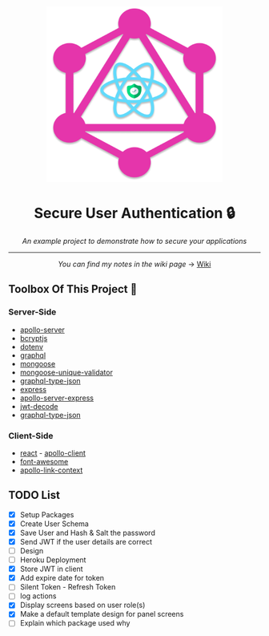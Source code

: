 <div align="center">

<img src="https://github.com/SafaElmali/Secure-User-Auth/blob/master/src/demo/images/cover.png" width="350" height="350" />

# Secure User Authentication 🔒 
_An example project to demonstrate how to secure your applications_
</div>

<hr>

<div align="center">

_You can find my notes in the wiki page_ -> [Wiki](https://github.com/SafaElmali/Secure-User-Auth/wiki)

</div>

## Toolbox Of This Project 🧰 

### Server-Side

- [apollo-server](https://github.com/apollographql/apollo-server#readme)
- [bcryptjs](https://github.com/dcodeIO/bcrypt.js#readme)
- [dotenv](https://github.com/motdotla/dotenv#readme)
- [graphql](https://github.com/graphql/graphql-js)
- [mongoose](https://github.com/Automattic/mongoose)
- [mongoose-unique-validator](https://github.com/blakehaswell/mongoose-unique-validator#readme)
- [graphql-type-json](https://github.com/taion/graphql-type-json)
- [express](https://www.npmjs.com/package/express) 
- [apollo-server-express](https://www.npmjs.com/package/apollo-server-express) 
- [jwt-decode](https://www.npmjs.com/package/jwt-decode) 
- [graphql-type-json](https://www.npmjs.com/package/jwt-decode) 

### Client-Side

- [react](https://tr.reactjs.org/)
- [apollo-client](https://www.npmjs.com/package/@apollo/client)
- [font-awesome](https://fontawesome.com/how-to-use/on-the-web/using-with/react)
- [apollo-link-context](https://www.npmjs.com/package/apollo-link-context)


## TODO List
- [x] Setup Packages
- [x] Create User Schema
- [x] Save User and Hash & Salt the password
- [x] Send JWT if the user details are correct
- [ ] Design
- [ ] Heroku Deployment
- [x] Store JWT in client
- [x] Add expire date for token
- [ ] Silent Token - Refresh Token
- [ ] log actions
- [x] Display screens based on user role(s)
- [x] Make a default template design for panel screens
- [ ] Explain which package used why
